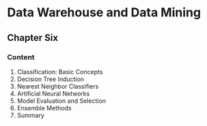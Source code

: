 # **Data Warehouse and Data Mining**

## Chapter Six

### Content

1. Classification: Basic Concepts
2. Decision Tree Induction
3. Nearest Neighbor Classifiers
4. Artificial Neural Networks
5. Model Evaluation and Selection
6. Ensemble Methods
7. Summary
